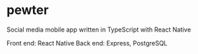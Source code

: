# pewter
 Social media mobile app written in TypeScript with React Native

Front end: React Native
Back end: Express, PostgreSQL
